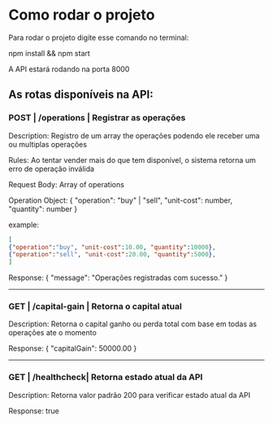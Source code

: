 # Como rodar o projeto

Para rodar o projeto digite esse comando no terminal:

npm install && npm start

A API estará rodando na porta 8000

As rotas disponíveis na API:
---

### POST | /operations | Registrar as operações
Description: Registro de um array the operações podendo ele receber uma ou multiplas operações

Rules:
Ao tentar vender mais do que tem disponível, o sistema retorna um erro de operação inválida

Request Body:
Array of operations

Operation Object: {
"operation": "buy" | "sell",
"unit-cost": number,
"quantity": number
}

example:
```json
[
{"operation":"buy", "unit-cost":10.00, "quantity":10000},
{"operation":"sell", "unit-cost":20.00, "quantity":5000},
]
```

Response:
{ "message": "Operações registradas com sucesso." }

---

### GET | /capital-gain | Retorna o capital atual
Description: Retorna o capital ganho ou perda total com base em todas as operações ate o momento

Response:
{ "capitalGain": 50000.00 }

---

### GET | /healthcheck| Retorna estado atual da API
Description: Retorna valor padrão 200 para verificar estado atual da API

Response:
true
